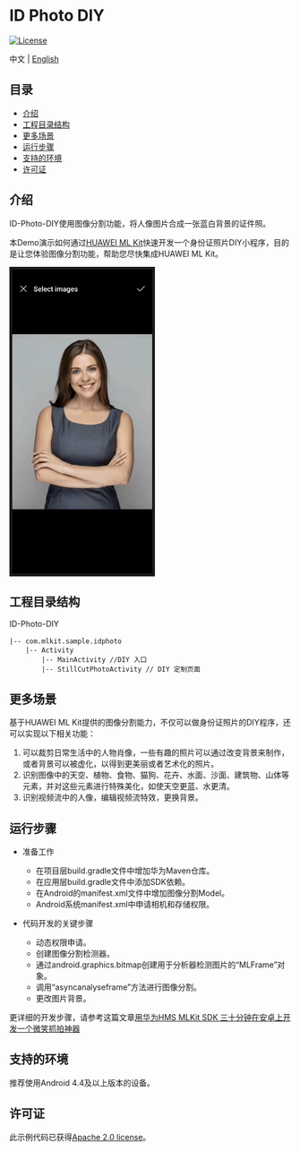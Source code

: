 # ID Photo DIY
[![License](https://img.shields.io/badge/Docs-hmsguides-brightgreen)](https://developer.huawei.com/consumer/cn/doc/development/HMSCore-Guides-V5/service-introduction-0000001050040017-V5)

中文 | [English](https://github.com/HMS-Core/hms-ml-demo/tree/master/ID-Photo-DIY)
## 目录

 * [介绍](#介绍)
 * [工程目录结构](#工程目录结构)
 * [更多场景](#更多场景)
 * [运行步骤](#运行步骤)
 * [支持的环境](#支持的环境)
 * [许可证](#许可证)


## 介绍
ID-Photo-DIY使用图像分割功能，将人像图片合成一张蓝白背景的证件照。

本Demo演示如何通过[HUAWEI ML Kit](https://developer.huawei.com/consumer/cn/hms/huawei-mlkit)快速开发一个身份证照片DIY小程序，目的是让您体验图像分割功能，帮助您尽快集成HUAWEI ML Kit。

<img src="https://github.com/HMS-Core/hms-ml-demo/blob/master/ID-Photo-DIY/ID%20Photo%20DIY.gif" width=250 title="ID Photo DIY" div align=center border=5>

## 工程目录结构
ID-Photo-DIY

    |-- com.mlkit.sample.idphoto
        |-- Activity
            |-- MainActivity //DIY 入口
            |-- StillCutPhotoActivity // DIY 定制页面

## 更多场景
基于HUAWEI ML Kit提供的图像分割能力，不仅可以做身份证照片的DIY程序，还可以实现以下相关功能：
1. 可以裁剪日常生活中的人物肖像，一些有趣的照片可以通过改变背景来制作，或者背景可以被虚化，以得到更美丽或者艺术化的照片。
2. 识别图像中的天空、植物、食物、猫狗、花卉、水面、沙面、建筑物、山体等元素，并对这些元素进行特殊美化，如使天空更蓝、水更清。
3. 识别视频流中的人像，编辑视频流特效，更换背景。

## 运行步骤
- 准备工作
  - 在项目层build.gradle文件中增加华为Maven仓库。
  - 在应用层build.gradle文件中添加SDK依赖。
  - 在Android的manifest.xml文件中增加图像分割Model。
  - Android系统manifest.xml中申请相机和存储权限。

- 代码开发的关键步骤
  - 动态权限申请。
  - 创建图像分割检测器。
  - 通过android.graphics.bitmap创建用于分析器检测图片的“MLFrame”对象。
  - 调用“asyncanalyseframe”方法进行图像分割。
  - 更改图片背景。

更详细的开发步骤，请参考这篇文章[用华为HMS MLKit SDK 三十分钟在安卓上开发一个微笑抓拍神器](https://developer.huawei.com/consumer/cn/forum/topicview?tid=0201246020746500305&fid=18)

## 支持的环境
推荐使用Android 4.4及以上版本的设备。

##  许可证
此示例代码已获得[Apache 2.0 license](https://www.apache.org/licenses/LICENSE-2.0)。
